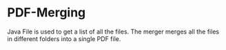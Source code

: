# PDF-Merging
Java File is used to get a list of all the files.
The merger merges all the files in different folders into a single PDF file.
